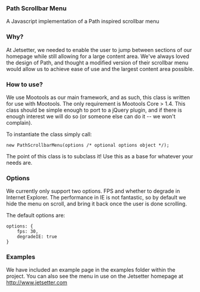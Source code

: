### Path Scrollbar Menu
A Javascript implementation of a Path inspired scrollbar menu

### Why?
At Jetsetter, we needed to enable the user to jump between sections of our homepage while still allowing for a large content area. We've always loved the design of Path, and thought a modified version of their scrollbar menu would allow us to achieve ease of use and the largest content area possible.

### How to use?
We use Mootools as our main framework, and as such, this class is written for use with Mootools. The only requirement is Mootools Core > 1.4. This class should be simple enough to port to a jQuery plugin, and if there is enough interest we will do so (or someone else can do it -- we won't complain). 

To instantiate the class simply call:

	new PathScrollbarMenu(options /* optional options object */);

The point of this class is to subclass it! Use this as a base for whatever your needs are.

### Options
We currently only support two options. FPS and whether to degrade in Internet Explorer. The performance in IE is not fantastic, so by default we hide the menu on scroll, and bring it back once the user is done scrolling. 

The default options are:

	options: {
		fps: 30,
		degradeIE: true 
	}

### Examples
We have included an example page in the examples folder within the project. You can also see the menu in use on the Jetsetter homepage at http://www.jetsetter.com